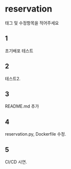 # reservation

태그 및 수정항목을 적어주세요

## 1

초기배포 테스트

## 2

테스트2.

## 3

README.md 추가

## 4

reservation.py, Dockerfile 수정.


## 5
CI/CD 시연.
